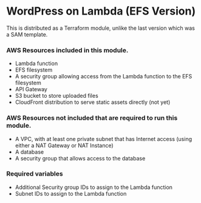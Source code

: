 # WordPress on Lambda (EFS Version)

This is distributed as a Terraform module, unlike the last version which was a SAM template.

### AWS Resources included in this module.

* Lambda function
* EFS filesystem
* A security group allowing access from the Lambda function to the EFS filesystem
* API Gateway
* S3 bucket to store uploaded files
* CloudFront distribution to serve static assets directly (not yet)

### AWS Resources not included that are required to run this module.

* A VPC, with at least one private subnet that has Internet access (using either a NAT Gateway or NAT Instance)
* A database
* A security group that allows access to the database

### Required variables

* Additional Security group IDs to assign to the Lambda function
* Subnet IDs to assign to the Lambda function
